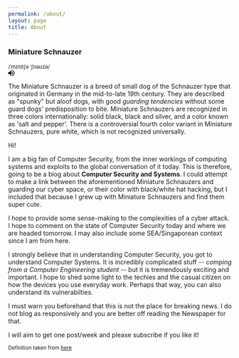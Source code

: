 ```yaml
---
permalink: /about/
layout: page
title: About
---
```


<h3>Miniature Schnauzer</h3>

<small><rt><nobr>/ˈmɪnɪtʃə ˈʃnaʊzə/</nobr></rt></small>\
<span class="lr_dct_spkr lr_dct_spkr_off" title="Listen" jsaction="dob.p" data-ved="0ahUKEwjK7tbV4tHUAhUBLI8KHfwGB9IQlfQBCCQwAA" style="display: inline-block;"><input src="data:image/png;base64,iVBORw0KGgoAAAANSUhEUgAAAA4AAAAOCAQAAAC1QeVaAAAAi0lEQVQokWNgQAYyQFzGsIJBnwED8DNcBpK+DM8YfjMUokqxMRxg+A9m8TJsBLLSEFKMDCuBAv/hCncxfGWQhUn2gaVAktkMXkBSHmh0OwNU8D9csoHhO4MikN7BcAGb5H+GYiDdCTQYq2QubkkkY/E6CLtXdiJ7BTMQMnAHXxFm6IICvhwY8AYQLgCw2U9d90B8BAAAAABJRU5ErkJggg==" height="14" type="image" width="14"><audio src="http://ssl.gstatic.com/dictionary/static/sounds/oxford/miniature--_gb_1.8.mp3" data-dobid="aud" oncanplaythrough="this.parentNode.style.display = 'inline-block'" preload="auto"></audio></span>

[todo]: # (Fix broken link)

The Miniature Schnauzer is a breed of small dog of the Schnauzer type that originated in Germany in the mid-to-late 19th century. They are described as "spunky" but aloof dogs, with good <em>guarding tendencies</em> without some guard dogs' predisposition to bite. Miniature Schnauzers are recognized in three colors internationally: solid black, black and silver, and a color known as 'salt and pepper'. There is a controversial fourth color variant in Miniature Schnauzers, pure white, which is not recognized universally.

[todo]: # (Insert Miniature Schnauzer generator)

Hi!

I am a big fan of Computer Security, from the inner workings of computing systems and exploits to the global conversation of it today. This is therefore, going to be a blog about **Computer Security and Systems**. I could attempt to make a link between the aforementioned Miniature Schnauzers and guarding our cyber space, or their color with black/white hat hacking, but I included that because I grew up with Miniature Schnauzers and find them super cute.

I hope to provide some sense-making to the complexities of a cyber attack. I hope to comment on the state of Computer Security today and where we are headed tomorrow. I may also include some SEA/Singaporean context since I am from here.

I strongly believe that in understanding Computer Security, you got to understand Computer Systems. It is incredibly complicated stuff -- *comping from a Computer Engineering student* -- but it is tremendously exciting and important. I hope to shed some light to the techies and the casual citizen on how the devices you use everyday work. Perhaps that way, you can also understand its vulnerabilties.

I must warn you beforehand that this is not the place for breaking news. I do not blog as responsively and you are better off reading the Newspaper for that.

I will aim to get one post/week and please subscribe if you like it!


<small>Definition taken from [here](https://en.wikipedia.org/wiki/Miniature_Schnauzer)</small>
